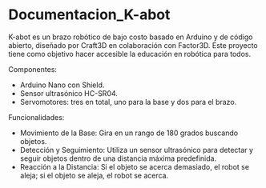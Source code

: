 # Documentacion_K-abot
K-abot es un brazo robótico de bajo costo basado en Arduino y de código abierto, diseñado por Craft3D en colaboración con Factor3D. Este proyecto tiene como objetivo hacer accesible la educación en robótica para todos.

Componentes:
  * Arduino Nano con Shield.
  * Sensor ultrasónico HC-SR04.
  * Servomotores: tres en total, uno para la base y dos para el brazo.

Funcionalidades:
  * Movimiento de la Base: Gira en un rango de 180 grados buscando objetos.
  * Detección y Seguimiento: Utiliza un sensor ultrasónico para detectar y seguir objetos dentro de una distancia máxima predefinida.
  * Reacción a la Distancia: Si el objeto se acerca demasiado, el robot se aleja; si el objeto se aleja, el robot se acerca.
